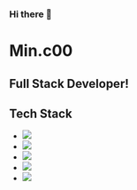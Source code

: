 ### Hi there 👋

<!--
**MinChangJeong/MinChangJeong** is a ✨ _special_ ✨ repository because its `README.md` (this file) appears on your GitHub profile.

Here are some ideas to get you started:

- 🔭 I’m currently working on ...
- 🌱 I’m currently learning ...
- 👯 I’m looking to collaborate on ...
- 🤔 I’m looking for help with ...
- 💬 Ask me about ...
- 📫 How to reach me: ...
- 😄 Pronouns: ...
- ⚡ Fun fact: ...
-->

# Min.c00
## Full Stack Developer!

## Tech Stack

- <img src="https://img.shields.io/badge/Python-3766AB?style=flat-square&logo=Python&logoColor=white"/>
- <img src="https://img.shields.io/badge/Java-3766AB?style=flat-square&logo=Java&logoColor=white"/>
- <img src="https://img.shields.io/badge/Spring-3766AB?style=flat-square&logo=Spring&logoColor=white"/>
- <img src="https://img.shields.io/badge/React-3766AB?style=flat-square&logo=React&logoColor=white"/>
- <img src="https://img.shields.io/badge/Mysql-3766AB?style=flat-square&logo=Mysql&logoColor=white"/>
